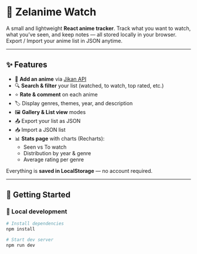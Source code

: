 # 🌸 Zelanime Watch  

A small and lightweight **React anime tracker**.
Track what you want to watch, what you’ve seen, and keep notes — all stored locally in your browser.
Export / Import your anime list in JSON anytime.

---

## ✨ Features  

- 📌 **Add an anime** via [Jikan API](https://docs.api.jikan.moe/)  
- 🔍 **Search & filter** your list (watched, to watch, top rated, etc.)  
- ⭐ **Rate & comment** on each anime  
- 🏷️ Display genres, themes, year, and description  
- 🖼️ **Gallery & List view** modes  
- 📤 Export your list as JSON  
- 📥 Import a JSON list  
- 📊 **Stats page** with charts (Recharts):  
  - Seen vs To watch  
  - Distribution by year & genre  
  - Average rating per genre  

Everything is **saved in LocalStorage** — no account required.  

---

## 🚀 Getting Started  

### 🔧 Local development  

```bash
# Install dependencies
npm install

# Start dev server
npm run dev
